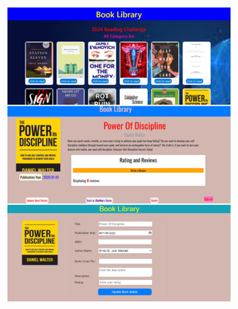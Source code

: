 <img src="https://github.com/SteffanSingh/BookAlchemy/blob/7d60c39e60bcec63115ba7356160c4c65bae4229/Project-Images/bookLibrary1.png"  alt="Book alchemy home page">
<img src="https://github.com/SteffanSingh/BookAlchemy/blob/7d60c39e60bcec63115ba7356160c4c65bae4229/Project-Images/bookdetails.png"  alt="Book details page">
<img src="https://github.com/SteffanSingh/BookAlchemy/blob/7d60c39e60bcec63115ba7356160c4c65bae4229/Project-Images/updatepage.png"  alt="Book update page">
